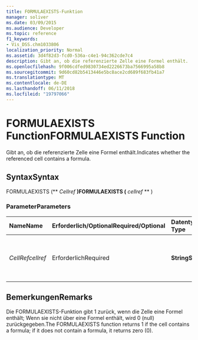 ```yaml
---
title: FORMULAEXISTS-Funktion
manager: soliver
ms.date: 03/09/2015
ms.audience: Developer
ms.topic: reference
f1_keywords:
- Vis_DSS.chm1033806
localization_priority: Normal
ms.assetid: 3d4f82d3-fcd0-536a-c4e1-94c362cde7c4
description: Gibt an, ob die referenzierte Zelle eine Formel enthält.
ms.openlocfilehash: 9f006cdfed9830734ed2226673ba7566995a58b8
ms.sourcegitcommit: 9d60cd82b5413446e5bc8ace2cd689f683fb41a7
ms.translationtype: MT
ms.contentlocale: de-DE
ms.lasthandoff: 06/11/2018
ms.locfileid: "19797066"
---
```

# <a name="formulaexists-function"></a><span data-ttu-id="cd06d-103">FORMULAEXISTS Function</span><span class="sxs-lookup"><span data-stu-id="cd06d-103">FORMULAEXISTS Function</span></span>

<span data-ttu-id="cd06d-104">Gibt an, ob die referenzierte Zelle eine Formel enthält.</span><span class="sxs-lookup"><span data-stu-id="cd06d-104">Indicates whether the referenced cell contains a formula.</span></span> 
  
## <a name="syntax"></a><span data-ttu-id="cd06d-105">Syntax</span><span class="sxs-lookup"><span data-stu-id="cd06d-105">Syntax</span></span>

<span data-ttu-id="cd06d-106">FORMULAEXISTS (** *Cellref* **)</span><span class="sxs-lookup"><span data-stu-id="cd06d-106">FORMULAEXISTS (** *cellref* ** )</span></span> 
  
### <a name="parameters"></a><span data-ttu-id="cd06d-107">Parameter</span><span class="sxs-lookup"><span data-stu-id="cd06d-107">Parameters</span></span>

|<span data-ttu-id="cd06d-108">**Name**</span><span class="sxs-lookup"><span data-stu-id="cd06d-108">**Name**</span></span>|<span data-ttu-id="cd06d-109">**Erforderlich/Optional**</span><span class="sxs-lookup"><span data-stu-id="cd06d-109">**Required/Optional**</span></span>|<span data-ttu-id="cd06d-110">**Datentyp**</span><span class="sxs-lookup"><span data-stu-id="cd06d-110">**Data Type**</span></span>|<span data-ttu-id="cd06d-111">**Beschreibung**</span><span class="sxs-lookup"><span data-stu-id="cd06d-111">**Description**</span></span>|
|:-----|:-----|:-----|:-----|
| <span data-ttu-id="cd06d-112">_CellRef_</span><span class="sxs-lookup"><span data-stu-id="cd06d-112">_cellref_</span></span> <br/> |<span data-ttu-id="cd06d-113">Erforderlich</span><span class="sxs-lookup"><span data-stu-id="cd06d-113">Required</span></span>  <br/> |<span data-ttu-id="cd06d-114">**String**</span><span class="sxs-lookup"><span data-stu-id="cd06d-114">**String**</span></span> <br/> |<span data-ttu-id="cd06d-115">Die Zelle, die auf das Vorhandensein einer Formel überprüft werden soll.</span><span class="sxs-lookup"><span data-stu-id="cd06d-115">The cell that you want to check for the presence of a formula.</span></span>  <br/> |
   
## <a name="remarks"></a><span data-ttu-id="cd06d-116">Bemerkungen</span><span class="sxs-lookup"><span data-stu-id="cd06d-116">Remarks</span></span>

<span data-ttu-id="cd06d-117">Die FORMULAEXISTS-Funktion gibt 1 zurück, wenn die Zelle eine Formel enthält; Wenn sie nicht über eine Formel enthält, wird 0 (null) zurückgegeben.</span><span class="sxs-lookup"><span data-stu-id="cd06d-117">The FORMULAEXISTS function returns 1 if the cell contains a formula; if it does not contain a formula, it returns zero (0).</span></span> 
  

